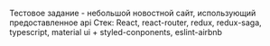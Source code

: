 Тестовое задание - небольшой новостной сайт, использующий предоставленное api
Стек: React, react-router, redux, redux-saga, typescript, material ui + styled-conponents, eslint-airbnb

